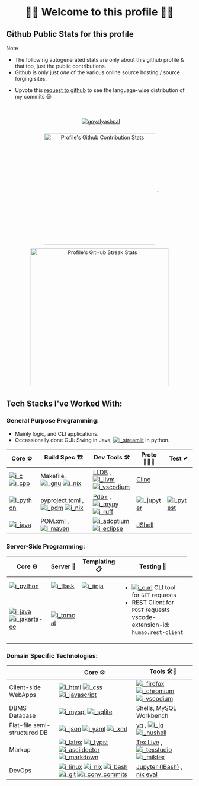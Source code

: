 <!--
2024-09-18
 -->

<!--

latest commit id: 2f0ab29740 ('24-09-19)
https://raw.githubusercontent.com/github/explore/main/topics/nodejs/nodejs.png


<link rel="stylesheet" type='text/css'
  href="https://cdn.jsdelivr.net/gh/devicons/devicon@latest/devicon.min.css"
/>

<style>
  table i { font-size: xxx-large; vertical-align: middle; }
</style>


<i class="devicon-c-plain colored"></i> <i class="devicon-cplusplus-plain colored"></i>

  -->


[RFC 2616]: http://www.w3.org/Protocols/rfc2616/rfc2616-sec5.html "HTTP/1.1: Request"
[RFC 9110]: https://www.rfc-editor.org/rfc/rfc9110.html "RFC 9110: HTTP Semantics"

<!--
* httpYac - Rest Client: vscode-extension-id: `anweber.vscode-httpyac`

* Thunder Client: vscode-extension-id: `rangav.vscode-thunder-client`
 -->




<h1 align="center">🌻🌺 Welcome to this profile 🪷🌹</h1>




## Github Public Stats for this profile

> [!NOTE]
> * The following autogenerated stats are only about this github profile & that too, just the public contributions.
> * Github is only just _one_ of the various online source hosting / source forging sites.


[user-lang-info]: https://github.com/orgs/community/discussions/18230

* Upvote this [request to github][user-lang-info] to see the language-wise distribution of my commits 😃


<br/>


<p align="center">
&nbsp;
<a
  href="https://github.com/ryo-ma/github-profile-trophy"
  aria-details="https://github-profile-trophy.vercel.app"
>
  <img alt="goyalyashpal"
    style="vertical-align: middle; margin:5px"
    src="https://github-profile-trophy.vercel.app/?username=goyalyashpal&title=-Stars,-Reviews,-Followers&column=-1&margin-w=25&margin-h=25&theme=onedark"
  />
</a>
</p>

  <!-- align="center" float:center; -->

<!--
* The width of the github profile readme is 780px
* ( 5 * 2 ) * 2 = 10px in margins
* 372 + 300 = 672px in image
 -->

<p align="center">
&nbsp;
<a
  href="https://github-readme-stats.vercel.app/"
>
  <img width=300px
    alt="Profile's Github Contribution Stats"
    style="vertical-align: middle; margin:5px"
    src="https://github-readme-stats.vercel.app/api?username=goyalyashpal&show_icons=true&locale=en&show=prs_merged,discussions_started&hide=stars,prs&hide_rank=true&cache_seconds=86400&theme=onedark"
    />
</a>
&nbsp;
<a
  href="https://git.io/streak-stats"
  aria-details="https://github-readme-streak-stats.herokuapp.com/demo/"
>
  <img width=372px
    alt="Profile's GitHub Streak Stats"
    style="vertical-align: middle; margin:5px;"
    src="https://github-readme-streak-stats.herokuapp.com?user=goyalyashpal&theme=onedark&date_format=%5BY%20%5DM%20j&mode=weekly&hide_current_streak=false&card_width=450px"
  />
  <!-- Default Streak Stats width is 495px -->
</a>
</p>




## Tech Stacks I've Worked With:



[streamlit]: https://github.com/topics/streamlit "Streamlit"
[i_streamlit]: https://img.shields.io/badge/streamlit-FF4B4B?style=for-the-badge&logoSize=auto&logoColor=FFF&logo=streamlit "Streamlit"
[c]: https://github.com/topics/c "C language"
[i_c]: https://img.shields.io/badge/c-A8B9CC?style=for-the-badge&logoSize=auto&logoColor=FFF&logo=c "C language"
[cpp]: https://github.com/topics/cpp "C++"
[i_cpp]: https://img.shields.io/badge/cpp-00599C?style=for-the-badge&logoSize=auto&logoColor=FFF&logo=cplusplus "C++++"
[gnu]: https://www.gnu.org/software/make/ "GNU Make"
[i_gnu]: https://img.shields.io/badge/make-A42E2B?style=for-the-badge&logoSize=auto&logoColor=FFF&logo=gnu "GNU Make"
[nix]: https://github.com/topics/nix "Nix package manager"
[i_nix]: https://img.shields.io/badge/nix-5277C3?style=for-the-badge&logoSize=auto&logoColor=FFF&logo=nixos "Nix Pkg Manager"
[llvm]: https://github.com/topics/llvm "LLVM Compiler toolchain"
[i_llvm]: https://img.shields.io/badge/llvm-262D3A?style=for-the-badge&logoSize=auto&logoColor=FFF&logo=llvm "LLVM Compiler toolchain"
[vscodium]: https://vscodium.com/ "VSCodium - Open Source Binaries of VSCode"
[i_vscodium]: https://img.shields.io/badge/vscodium-2F80ED?style=for-the-badge&logoSize=auto&logoColor=FFF&logo=vscodium "VSCodium - Open Source Binaries of VSCode"
[python]: https://github.com/topics/python "Python"
[i_python]: https://img.shields.io/badge/py-3776AB?style=for-the-badge&logoSize=auto&logoColor=FFF&logo=python "Python"
[toml]: https://toml.io/en/ "TOML"
[i_toml]: https://img.shields.io/badge/toml-9C4121?style=for-the-badge&logoSize=auto&logoColor=FFF&logo=toml "TOML logo"


[mypy]: https://www.mypy-lang.org/ "mypy - Optional Static Typing for Python"
[i_mypy]: https://img.shields.io/badge/mypy-000?style=for-the-badge&logoSize=auto&logoColor=FFF&logo=mypy "mypy - Optional Static Typing for Python"
[ruff]: https://docs.astral.sh/ruff/ "Ruff - fast Python linter"
[i_ruff]: https://img.shields.io/badge/ruff-D7FF64?style=for-the-badge&logoSize=auto&logoColor=FFF&logo=ruff "Ruff - fast Python linter"
[pdm]: https://pdm-project.org/latest/ "PDM a modern Python package and dependency manager"
[i_pdm]: https://img.shields.io/badge/pdm-AC75D7?style=for-the-badge&logoSize=auto&logoColor=FFF&logo=pdm "PDM a modern Python package and dependency manager"
[pypi]: https://github.com/topics/pypi "PyPI Python Package Index"
[i_pypi]: https://img.shields.io/badge/pypi-3775A9?style=for-the-badge&logoSize=auto&logoColor=FFF&logo=pypi "PyPI Python Package Index"
[jupyter]: https://github.com/topics/jupyter "Jupyter REPL Notebooks"
[i_jupyter]: https://img.shields.io/badge/jupyter-F37626?style=for-the-badge&logoSize=auto&logoColor=FFF&logo=jupyter "Jupyter REPL Notebooks"
[pytest]: https://pytest.org "Pytest Python testing framework"
[i_pytest]: https://img.shields.io/badge/pytest-0A9EDC?style=for-the-badge&logoSize=auto&logoColor=FFF&logo=pytest "Pytest Python testing framework"
[java]: https://github.com/topics/java "Java"
[i_java]: https://img.shields.io/badge/java-000?style=for-the-badge&logoSize=auto&logoColor=FFF&logo=java "Java"
[adoptium]: https://github.com/topics/adoptium "Adoptium Temurin JDK"
[i_adoptium]: https://img.shields.io/badge/adoptium-FF1464?style=for-the-badge&logoSize=auto&logoColor=FFF&logo=eclipseadoptium "Adoptium Temurin JDK"
[eclipse]: https://eclipseide.org/ "Eclipse IDE"
[i_eclipse]: https://img.shields.io/badge/eclipse-2C2255?style=for-the-badge&logoSize=auto&logoColor=FFF&logo=eclipseide "Eclipse IDE"
[maven]: https://github.com/topics/maven "Apache Maven"
[i_maven]: https://img.shields.io/badge/maven-C71A36?style=for-the-badge&logoSize=auto&logoColor=FFF&logo=apachemaven "Apache Maven"


[flask]: https://github.com/topics/flask "Flask micro web framework"
[i_flask]: https://img.shields.io/badge/flask-F05032?style=for-the-badge&logoSize=auto&logoColor=FFF&logo=flask "Flask micro web framework"
[jinja]: https://jinja.palletsprojects.com/ "Jinja templating engine"
[i_jinja]: https://img.shields.io/badge/jinja-B41717?style=for-the-badge&logoSize=auto&logoColor=FFF&logo=jinja "Jinja templating engine"
[curl]: https://curl.se/ "curl"
[i_curl]: https://img.shields.io/badge/curl-073551?style=for-the-badge&logoSize=auto&logoColor=FFF&logo=curl "curl"


[jakarta-ee]: https://github.com/topics/jakarta-ee "Jakarta EE"
[i_jakarta-ee]: https://img.shields.io/badge/jakarta_ee-000?style=for-the-badge&logoSize=auto&logoColor=FFF&logo=jakarta-ee "Jakarta EE"
[tomcat]: https://tomcat.apache.org/ "Apache Tomcat"
[i_tomcat]: https://img.shields.io/badge/tomcat-F8DC75?style=for-the-badge&logoSize=auto&logoColor=FFF&logo=apachetomcat "Apache Tomcat"
[html]: https://github.com/topics/html5 "HTML5"
[i_html]: https://img.shields.io/badge/html-E34F26?style=for-the-badge&logoSize=auto&logoColor=FFF&logo=html5 "HTML5"
[css]: https://github.com/topics/css3 "CSS Cascading Style Sheets"
[i_css]: https://img.shields.io/badge/css-1572B6?style=for-the-badge&logoSize=auto&logoColor=FFF&logo=css3 "CSS Cascading Style Sheets"
[javascript]: https://github.com/topics/javascript "JavaScript"
[i_javascript]: https://img.shields.io/badge/javascript-F7DF1E?style=for-the-badge&logoSize=auto&logoColor=FFF&logo=javascript "JavaScript"
[firefox]: https://github.com/topics/firefox "Firefox Browser"
[i_firefox]: https://img.shields.io/badge/firefox-000000?style=for-the-badge&logoSize=auto&logoColor=FFF&logo=firefoxbrowser "Firefox Browser"
[chromium]: https://github.com/topics/chromium "Chromium based browsers"
[i_chromium]: https://img.shields.io/badge/chromium-4285F4?style=for-the-badge&logoSize=auto&logoColor=FFF&logo=googlechrome "Chromium based browsers"

[mysql]: https://github.com/topics/mysql "MySQL DBMS"
[i_mysql]: https://img.shields.io/badge/mysql-4479A1?style=for-the-badge&logoSize=auto&logoColor=FFF&logo=mysql "MySQL DBMS"
[sqlite]: https://github.com/topics/sqlite "SQLite Serverless RDBMS"
[i_sqlite]: https://img.shields.io/badge/sqlite-003B57?style=for-the-badge&logoSize=auto&logoColor=FFF&logo=sqlite "SQLite Serverless RDBMS"
[json]: https://github.com/topics/json "JSON data interchange format"
[i_json]: https://img.shields.io/badge/json-000000?style=for-the-badge&logoSize=auto&logoColor=FFF&logo=json "JSON data interchange format"
[yaml]: https://yaml.org/ "YAML data serialization language"
[i_yaml]: https://img.shields.io/badge/yaml-CB171E?style=for-the-badge&logoSize=auto&logoColor=FFF&logo=yaml "YAML data serialization language"
[xml]: https://www.w3.org/XML/ "XML serialization language"
[i_xml]: https://img.shields.io/badge/xml-005FAD?style=for-the-badge&logoSize=auto&logoColor=FFF&logo=xml "XML serialization language"
[jq]: https://jqlang.github.io/jq/ "jq JSON Processor"
[i_jq]: https://img.shields.io/badge/jq-000?style=for-the-badge&logoSize=auto&logoColor=FFF&logo=jq "jq JSON Processor"
[nushell]: https://www.nushell.sh/ "Nushell"
[i_nushell]: https://img.shields.io/badge/nushell-4E9A06?style=for-the-badge&logoColor=FFF&logo=nushell "Nushell"
[latex]: https://github.com/topics/latex "LaTeX document preparation system"
[i_latex]: https://img.shields.io/badge/latex-008080?style=for-the-badge&logoSize=auto&logoColor=FFF&logo=latex "LaTeX document preparation system"
[typst]: https://typst.app/ "Typst: Compose papers faster"
[i_typst]: https://img.shields.io/badge/typst-239DAD?style=for-the-badge&logoSize=auto&logoColor=FFF&logo=typst "Typst: Compose papers faster"
[asciidoctor]: https://asciidoctor.org/ "Asciidoctor - A fast, open source, Ruby-based text publishing tool"
[i_asciidoctor]: https://img.shields.io/badge/asciidoctor-E40046?style=for-the-badge&logoSize=auto&logoColor=FFF&logo=asciidoctor "Asciidoctor - A fast, open source, Ruby-based text publishing tool"
[markdown]: https://github.com/topics/markdown "Markdown plaintext formatting to HTML conversion"
[i_markdown]: https://img.shields.io/badge/markdown-000000?style=for-the-badge&logoSize=auto&logoColor=FFF&logo=markdown "Markdown plaintext formatting to HTML conversion"
[texstudio]: https://www.texstudio.org/ "TeXstudio - A LaTeX editor"
[i_texstudio]: https://img.shields.io/badge/texstudio-000?style=for-the-badge&logoSize=auto&logoColor=FFF&logo=texstudio "TeXstudio - A LaTeX editor"
[miktex]: https://miktex.org/ "MiKTeX - TeX/LaTeX distribution for Windows"
[i_miktex]: https://img.shields.io/badge/miktex-000?style=for-the-badge&logoSize=auto&logoColor=FFF&logo=miktex "MiKTeX - TeX/LaTeX distribution for Windows"
[linux]: https://github.com/topics/linux "linux"
[i_linux]: https://img.shields.io/badge/linux-FCC624?style=for-the-badge&logoSize=auto&logoColor=FFF&logo=linux "linux"


[bash]: https://github.com/topics/bash "bash"
[i_bash]: https://img.shields.io/badge/bash-4EAA25?style=for-the-badge&logoSize=auto&logoColor=FFF&logo=gnubash "Bash"
[git]: https://github.com/topics/git "git"
[i_git]: https://img.shields.io/badge/git-F05032?style=for-the-badge&logoSize=auto&logoColor=FFF&logo=git "Git"
[conv_commits]: https://www.conventionalcommits.org/en/v1.0.0/ "Conventional Commits"
[i_conv_commits]: https://img.shields.io/badge/conv_commits-FE5196?style=for-the-badge&logoSize=auto&logoColor=FFF&logo=conventionalcommits "Conventional Commits"



[LLDB]: https://lldb.llvm.org/ "🐛 LLDB"
[Cling]: https://rawcdn.githack.com/root-project/cling/master/www/index.html "Cling - ROOT https://root.cern/cling/"
[pyproject.toml]: https://packaging.python.org/en/latest/specifications/pyproject-toml/ "Python Project PyProject.TOML Config File"
[CPython]: https://www.python.org/download/alternatives/ "CPython Python Implementation"
[Pdb+]: https://pypi.org/project/pdbplus/ "pdbplus · PyPI"
[POM.xml]: https://maven.apache.org/pom.html "Maven – POM Reference"
[JShell]: https://docs.oracle.com/en/java/javase/21/jshell/introduction-jshell.html "Introduction to JShell"
[yq]: https://mikefarah.gitbook.io/yq "yq YAML Processor"
[Tex Live]: https://tug.org/texlive/ "TeX Live - TeX Users Group"
[Jupyter (IBash)]: https://pypi.org/project/bash_kernel/ "bash_kernel · PyPI"
[nix eval]: https://nix.dev/tutorials/nix-language.html#interactive-evaluation "Nix language basics — nix.dev documentation"



### General Purpose Programming:

* Mainly logic, and CLI applications.
* Occassionally done GUI: Swing in Java, [![i_streamlit]][streamlit] in python.


<!-- <img alt="Static Badge" src="https://img.shields.io/badge/C-000?style=for-the-badge&logo=c"> -->
<!-- href="https://pip.pypa.io/en/stable/reference/build-system/pyproject-toml/" -->


| Core ⚙  | Build Spec 🏗  | Dev Tools 🛠  | Proto 🏃‍♀️‍➡️  | Test ✔
|--  |--  |--  |--  |--
| [![i_c]][c] [![i_cpp]][cpp]  |  Makefile, [![i_gnu]][gnu] [![i_nix]][nix]  | [LLDB] , [![i_llvm]][llvm] [![i_vscodium]][vscodium]  | [Cling]  |
| [![i_python]][python]  | [pyproject.toml] , [![i_pdm]][pdm] [![i_nix]][nix] <!-- [![i_pypi]][pypi] -->  | <!-- [CPython] --> [Pdb+] , [![i_mypy]][mypy] [![i_ruff]][ruff]  | [![i_jupyter]][jupyter]  | [![i_pytest]][pytest]
| [![i_java]][java]  | [POM.xml] , [![i_maven]][maven]  | [![i_adoptium]][adoptium] [![i_eclipse]][eclipse]  | [JShell]  |




### Server-Side Programming:

| Core ⚙  | Server 📡  | Templating 📋  | Testing 🧪
|--  |--  |--  |--
| [![i_python]][python]  | [![i_flask]][flask]  | [![i_jinja]][jinja]  <td rowspan="2"> <ul> <li> [![i_curl]][curl] CLI tool for <code>GET</code> requests </li> <li> REST Client for <code>POST</code> requests <br/> vscode-extension-id: <code>humao.rest-client</code> </li> </ul>
| [![i_java]][java] [![i_jakarta-ee]][jakarta-ee]  | [![i_tomcat]][tomcat]  |



### Domain Specific Technologies:

|  | Core ⚙  | Tools 🛠🧰
|--  |--  |--
| Client-side WebApps  | [![i_html]][html] [![i_css]][css] [![i_javascript]][javascript]  | [![i_firefox]][firefox] [![i_chromium]][chromium] [![i_vscodium]][vscodium]
| DBMS Database  | [![i_mysql]][mysql] [![i_sqlite]][sqlite]  |  Shells, MySQL Workbench
| Flat-file semi-structured DB  | [![i_json]][json] [![i_yaml]][yaml] [![i_xml]][xml]  | [yq] , [![i_jq]][jq] [![i_nushell]][nushell]
| Markup  | [![i_latex]][latex] [![i_typst]][typst] [![i_asciidoctor]][asciidoctor] [![i_markdown]][markdown]  | [Tex Live] , [![i_texstudio]][texstudio] [![i_miktex]][miktex]
| DevOps  | [![i_linux]][linux] [![i_nix]][nix] [![i_bash]][bash] [![i_git]][git] [![i_conv_commits]][conv_commits]  | [Jupyter (IBash)] , [nix eval]


<!-- , <a title="nix eval - Nix Reference Manual" href="https://nix.dev/manual/nix/latest/command-ref/new-cli/nix3-eval.html">nix eval</a> -->

